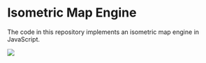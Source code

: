 Isometric Map Engine
====================

The code in this repository implements an isometric map engine in JavaScript.

<image src='Screenshot.png' />
